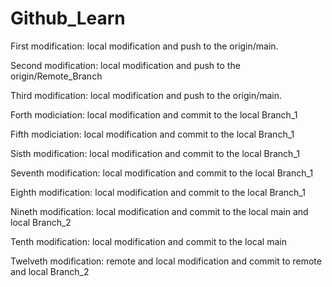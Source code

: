 # Github_Learn

First modification: local modification and push to the origin/main.

Second modification: local modification and push to the origin/Remote_Branch

Third modification: local modification and push to the origin/main.

Forth modiciation: local modification and commit to the local Branch_1

Fifth modiciation: local modification and commit to the local Branch_1

Sisth modification: local modification and commit to the local Branch_1

Seventh modification: local modification and commit to the local Branch_1

Eighth modification: local modification and commit to the local Branch_1

Nineth modification: local modification and commit to the local main and local Branch_2

Tenth modification: local modification and commit to the local main

Twelveth modification: remote and local modification and commit to remote and local Branch_2
